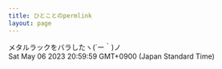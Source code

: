 ```yaml
---
title: ひとことのpermlink
layout: page
---
```

<div class="box" dt="1683374399854">
  メタルラックをバラしたヽ(´ー｀)ノ
  <div class="content is-small">Sat May 06 2023 20:59:59 GMT+0900 (Japan Standard Time)</div>
</div>